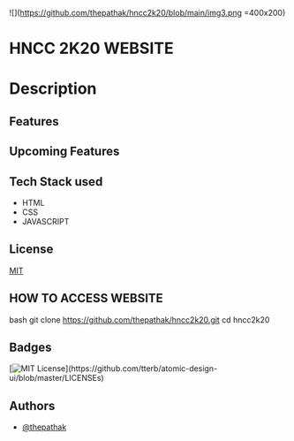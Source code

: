 
![](https://github.com/thepathak/hncc2k20/blob/main/img3.png =400x200)

# HNCC 2K20 WEBSITE



# Description


## Features



## Upcoming Features


## Tech Stack used

* HTML
* CSS
* JAVASCRIPT


## License

[MIT](https://choosealicense.com/licenses/mit/)

  
## HOW TO ACCESS WEBSITE


bash 
  git clone https://github.com/thepathak/hncc2k20.git
  cd hncc2k20

    
## Badges

[![MIT License](https://img.shields.io/apm/l/atomic-design-ui.svg?)](https://github.com/tterb/atomic-design-ui/blob/master/LICENSEs)

  
## Authors

- [@thepathak](https://github.com/thepathak)
